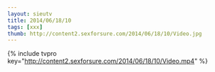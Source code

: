 ```yaml
--- 
layout: sieutv
title: 2014/06/18/10
tags: [xxx]
thumb: http://content2.sexforsure.com/2014/06/18/10/Video.jpg
---
```

{% include tvpro key="http://content2.sexforsure.com/2014/06/18/10/Video.mp4" %} 
